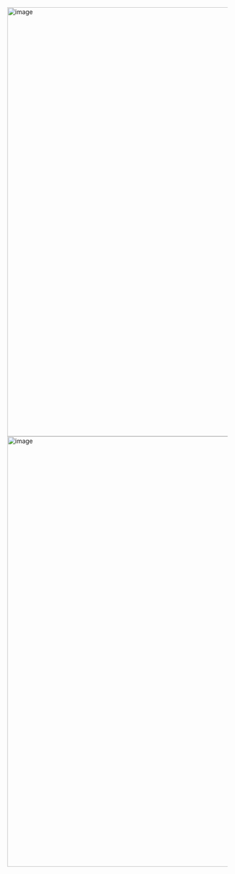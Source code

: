 <img width="978" alt="image" src="https://github.com/user-attachments/assets/8cd236d2-0067-49ac-b3a5-491868274c73" />

<img width="981" alt="image" src="https://github.com/user-attachments/assets/8653dd1f-4494-4a90-867e-08e4e62169f0" />
